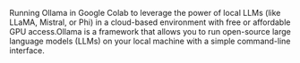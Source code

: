 Running Ollama in Google Colab to leverage the power of local LLMs (like LLaMA, Mistral, or Phi) in a cloud-based environment with free or affordable GPU access.Ollama is a framework that allows you to run open-source large language models (LLMs) on your local machine with a simple command-line interface. 
